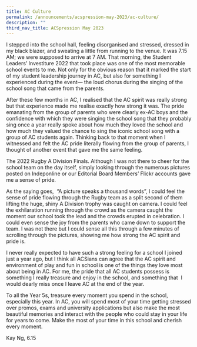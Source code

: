 ```yaml
---
title: AC Culture
permalink: /announcements/acspression-may-2023/ac-culture/
description: ""
third_nav_title: ACSpression May 2023
---
```

I stepped into the school hall, feeling disorganised and stressed, dressed in my black blazer, and sweating a little from running to the venue. It was 7.15 AM; we were supposed to arrive at 7 AM. That morning, the Student Leaders’ Investiture 2022 that took place was one of the most memorable school events to me. Not only for the obvious reason that it marked the start of my student leadership journey in AC, but also for something I experienced during the event— the loud chorus during the singing of the school song that came from the parents.

After these few months in AC, I realised that the AC spirit was really strong but that experience made me realise exactly how strong it was. The pride emanating from the group of parents who were clearly ex-AC boys and the confidence with which they were singing the school song that they probably sing once a year really spoke about how much they loved the school and how much they valued the chance to sing the iconic school song with a group of AC students again. Thinking back to that moment when I witnessed and felt the AC pride literally flowing from the group of parents, I thought of another event that gave me the same feeling.

The 2022 Rugby A Division Finals. Although I was not there to cheer for the school team on the day itself, simply looking through the numerous pictures posted on Indeponline or our Editorial Board Members’ Flickr accounts gave me a sense of pride.

As the saying goes,  “A picture speaks a thousand words”, I could feel the sense of pride flowing through the Rugby team as a split second of them lifting the huge, shiny A Division trophy was caught on camera. I could feel the exhilaration running through the crowd as the camera caught the moment our school took the lead and the crowds erupted in celebration. I could even sense the joy from the parents who came down to support the team. I was not there but I could sense all this through a few minutes of scrolling through the pictures, showing me how strong the AC spirit and pride is.

I never really expected to have such a strong feeling for a school I joined just a year ago, but I think all ACSians can agree that the AC spirit and environment of play and fun in school is one of the things they love most about being in AC. For me, the pride that all AC students possess is something I really treasure and enjoy in the school, and something that  I would dearly miss once I leave AC at the end of the year.

To all the Year 5s, treasure every moment you spend in the school, especially this year. In AC, you will spend most of your time getting stressed over promos, exams and university applications but also make the most beautiful memories and interact with the people who could stay in your life for years to come. Make the most of your time in this school and cherish every moment.

Kay Ng, 6.15